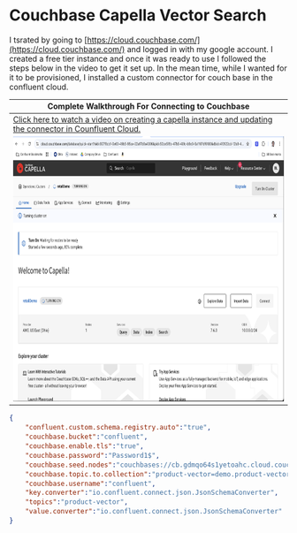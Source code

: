 # Couchbase Capella Vector Search

I tsrated by going to [https://cloud.couchbase.com/](https://cloud.couchbase.com/) and logged in with my google account.  I created a free tier instance and once it was ready to use I followed the steps below in the video to get it set up.  In the mean time, while I wanted for it to be provisioned, I installed a custom connector for couch base in the confluent cloud.



|Complete Walkthrough For Connecting to Couchbase|    
|---------------------------|   
|[Click here to watch a video on creating a capella instance and updating the connector in Counfluent Cloud.](https://youtu.be/uYxm7Yg7rgo)|   
|<a href="https://youtu.be/uYxm7Yg7rgo" target="video"><img src="../../img/CouchbaseCapella.png" width="700px" height="480px"></a>|

```json
{
    "confluent.custom.schema.registry.auto":"true",
    "couchbase.bucket":"confluent",
    "couchbase.enable.tls":"true",
    "couchbase.password":"Password1$",
    "couchbase.seed.nodes":"couchbases://cb.gdmqo64s1yetoahc.cloud.couchbase.com",
    "couchbase.topic.to.collection":"product-vector=demo.product-vector",
    "couchbase.username":"confluent",
    "key.converter":"io.confluent.connect.json.JsonSchemaConverter",
    "topics":"product-vector",
    "value.converter":"io.confluent.connect.json.JsonSchemaConverter"
}
```
